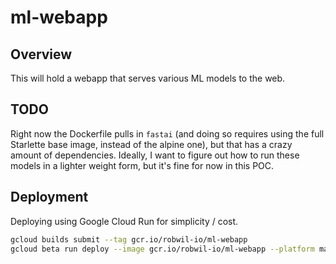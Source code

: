 # ml-webapp

## Overview

This will hold a webapp that serves various ML models to the web.

## TODO

Right now the Dockerfile pulls in `fastai` (and doing so requires using the full Starlette base image, instead of the alpine one), but that has a crazy amount of dependencies. Ideally, I want to figure out how to run these models in a lighter weight form, but it's fine for now in this POC.

## Deployment

Deploying using Google Cloud Run for simplicity / cost.

```bash
gcloud builds submit --tag gcr.io/robwil-io/ml-webapp
gcloud beta run deploy --image gcr.io/robwil-io/ml-webapp --platform managed
```